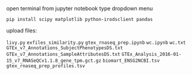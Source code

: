 ###

open terminal from jupyter notebook type dropdown menu

```
pip install scipy matplotlib python-irodsclient pandas
```

upload files:

`livy.py`
`exfiles_similarity.py`
`gtex_rnaseq_prep.ipynb`
`wc.ipynb`
`wc.txt`
`GTEx_v7_Annotations_SubjectPhenotypesDS.txt`
`GTEx_v7_Annotations_SampleAttributesDS.txt`
`GTEx_Analysis_2016-01-15_v7_RNASeQCv1.1.8_gene_tpm.gct.gz`
`biomart_ENSG2NCBI.tsv`
`gtex_rnaseq_prep_profiles.tsv`
